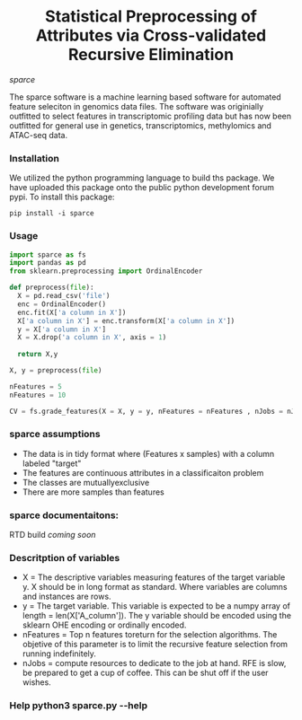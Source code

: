 <h1 align="center">Statistical Preprocessing of Attributes via Cross-validated Recursive Elimination</h1>

*sparce*

The sparce software is a machine learning based software for automated feature seleciton in genomics data files. The software was originially outfitted to select features in transcriptomic profiling data but has now been outfitted for general use in genetics, transcriptomics, methylomics and ATAC-seq data.

### Installation

We utilized the python programming language to build ths package. We have uploaded this package onto the public python development forum pypi. To install this package:

```
pip install -i sparce
```

### Usage

```python
import sparce as fs
import pandas as pd
from sklearn.preprocessing import OrdinalEncoder

def preprocess(file): 
  X = pd.read_csv('file')
  enc = OrdinalEncoder()
  enc.fit(X['a column in X'])
  X['a column in X'] = enc.transform(X['a column in X'])
  y = X['a column in X']
  X = X.drop('a column in X', axis = 1)
  
  return X,y

X, y = preprocess(file)

nFeatures = 5
nFeatures = 10

CV = fs.grade_features(X = X, y = y, nFeatures = nFeatures , nJobs = nJobs)


```

### sparce assumptions
- The data is in tidy format where (Features x samples) with a column labeled "target"
- The features are continuous attributes in a classificaiton problem
- The classes are mutuallyexclusive
- There are more samples than features


### sparce documentaitons:

RTD build *coming soon*


### Descritption of variables
  - X = The descriptive variables measuring features of the target variable y. X should be in long format as standard. Where variables are columns and instances are rows. 
  - y = The target variable. This variable is expected to be a numpy array of length = len(X['A_column']). The y variable should be encoded using the sklearn OHE encoding or ordinally encoded. 
  - nFeatures = Top n features toreturn for the selection algorithms. The objetive of this parameter is to limit the recursive feature selection from running indefinitely. 
  - nJobs = compute resources to dedicate to the job at hand. RFE is slow, be prepared to get a cup of coffee. This can be shut off if the user wishes. 

### Help python3 sparce.py --help 
